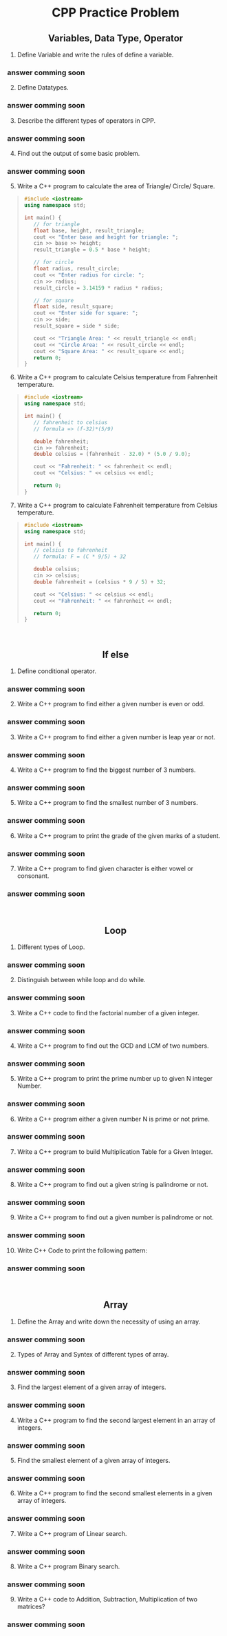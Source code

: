 <h1 align="center"> CPP Practice Problem </h1>

<h2 align="center">  Variables, Data Type, Operator </h2>

1. Define Variable and write the rules of define a variable.

### answer comming soon

2. Define Datatypes.

### answer comming soon

3. Describe the different types of operators in CPP.

### answer comming soon

4. Find out the output of some basic problem.

### answer comming soon

5. Write a C++ program to calculate the area of Triangle/ Circle/ Square.

> ```cpp
> #include <iostream>
> using namespace std;
>
> int main() {
>    // for triangle
>    float base, height, result_triangle;
>    cout << "Enter base and height for triangle: ";
>    cin >> base >> height;
>    result_triangle = 0.5 * base * height;
>
>    // for circle
>    float radius, result_circle;
>    cout << "Enter radius for circle: ";
>    cin >> radius;
>    result_circle = 3.14159 * radius * radius;
>
>    // for square
>    float side, result_square;
>    cout << "Enter side for square: ";
>    cin >> side;
>    result_square = side * side;
>
>    cout << "Triangle Area: " << result_triangle << endl;
>    cout << "Circle Area: " << result_circle << endl;
>    cout << "Square Area: " << result_square << endl;
>    return 0;
> }
> ```

6. Write a C++ program to calculate Celsius temperature from Fahrenheit temperature.

> ```cpp
> #include <iostream>
> using namespace std;
>
> int main() {
>    // fahrenheit to celsius
>    // formula => (f-32)*(5/9)
>
>    double fahrenheit;
>    cin >> fahrenheit;
>    double celsius = (fahrenheit - 32.0) * (5.0 / 9.0);
>
>    cout << "Fahrenheit: " << fahrenheit << endl;
>    cout << "Celsius: " << celsius << endl;
>
>    return 0;
> }
> ```

7. Write a C++ program to calculate Fahrenheit temperature from Celsius temperature.

> ```cpp
> #include <iostream>
> using namespace std;
>
> int main() {
>    // celsius to fahrenheit
>    // formula: F = (C * 9/5) + 32
>
>    double celsius;
>    cin >> celsius;
>    double fahrenheit = (celsius * 9 / 5) + 32;
>
>    cout << "Celsius: " << celsius << endl;
>    cout << "Fahrenheit: " << fahrenheit << endl;
>
>    return 0;
> }
> ```

<br />

<h2 align="center"> If else </h2>

1. Define conditional operator.

### answer comming soon

2. Write a C++ program to find either a given number is even or odd.

### answer comming soon

3. Write a C++ program to find either a given number is leap year or not.

### answer comming soon

4. Write a C++ program to find the biggest number of 3 numbers.

### answer comming soon

5. Write a C++ program to find the smallest number of 3 numbers.

### answer comming soon

6. Write a C++ program to print the grade of the given marks of a student.

### answer comming soon

7. Write a C++ program to find given character is either vowel or consonant.

### answer comming soon

<br />

<h2 align="center"> Loop </h2>

1. Different types of Loop.

### answer comming soon

2. Distinguish between while loop and do while.

### answer comming soon

3. Write a C++ code to find the factorial number of a given integer.

### answer comming soon

4. Write a C++ program to find out the GCD and LCM of two numbers.

### answer comming soon

5. Write a C++ program to print the prime number up to given N integer Number.

### answer comming soon

6. Write a C++ program either a given number N is prime or not prime.

### answer comming soon

7. Write a C++ program to build Multiplication Table for a Given Integer.

### answer comming soon

8. Write a C++ program to find out a given string is palindrome or not.

### answer comming soon

9. Write a C++ program to find out a given number is palindrome or not.

### answer comming soon

10. Write C++ Code to print the following pattern:

### answer comming soon

<br />

<h2 align="center"> Array </h2>

1. Define the Array and write down the necessity of using an array.

### answer comming soon

2. Types of Array and Syntex of different types of array.

### answer comming soon

3. Find the largest element of a given array of integers.

### answer comming soon

4. Write a C++ program to find the second largest element in an array of integers.

### answer comming soon

5. Find the smallest element of a given array of integers.

### answer comming soon

6. Write a C++ program to find the second smallest elements in a given array of integers.

### answer comming soon

7. Write a C++ program of Linear search.

### answer comming soon

8. Write a C++ program Binary search.

### answer comming soon

9. Write a C++ code to Addition, Subtraction, Multiplication of two matrices?

### answer comming soon
